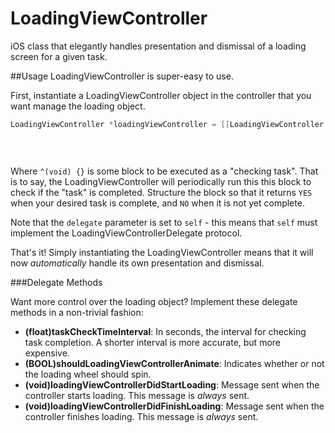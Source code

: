 LoadingViewController
=====================

iOS class that elegantly handles presentation and dismissal of a loading screen for a given task.

##Usage
LoadingViewController is super-easy to use.

First, instantiate a LoadingViewController object in the controller that you want manage the loading object.

```objective-c
LoadingViewController *loadingViewController = [[LoadingViewController alloc] initWithNibName:@"LoadingViewController"
                                                                                       bundle:nil
                                                                                     delegate:self
                                                                                         task:^bool(void) {}];
```
                                                                  
Where `^(void) {}` is some block to be executed as a "checking task". That is to say, the LoadingViewController will
periodically run this this block to check if the "task" is completed. Structure the block so that it returns `YES` when
your desired task is complete, and `NO` when it is not yet complete.

Note that the `delegate` parameter is set to `self` - this means that `self` must implement the
LoadingViewControllerDelegate protocol.

That's it! Simply instantiating the LoadingViewController means that it will now *automatically* handle its own
presentation and dismissal.

###Delegate Methods

Want more control over the loading object? Implement these delegate methods in a non-trivial fashion:

- **(float)taskCheckTimeInterval**: In seconds, the interval for checking task completion. A shorter interval is more
  accurate, but more expensive.
- **(BOOL)shouldLoadingViewControllerAnimate**: Indicates whether or not the loading wheel should spin.
- **(void)loadingViewControllerDidStartLoading**: Message sent when the controller starts loading. This message is
  *always* sent.
- **(void)loadingViewControllerDidFinishLoading**: Message sent when the controller finishes loading. This message is
  *always* sent.
